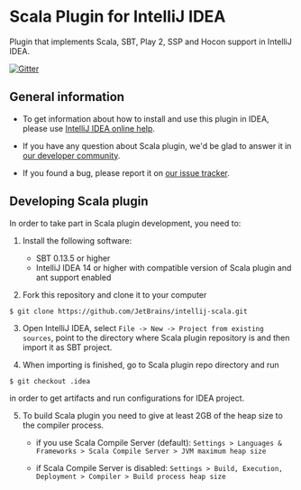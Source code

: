 # Scala Plugin for IntelliJ IDEA

Plugin that implements Scala, SBT, Play 2, SSP and Hocon support in IntelliJ
IDEA.

[![Gitter](https://badges.gitter.im/Join%20Chat.svg)](https://gitter.im/JetBrains/intellij-scala)

## General information

- To get information about how to install and use this plugin in IDEA, please
  use [IntelliJ IDEA online help](https://www.jetbrains.com/idea/help/scala.html).

- If you have any question about Scala plugin, we'd be glad to answer it in [our
  developer community](https://devnet.jetbrains.com/community/idea/scala).

- If you found a bug, please report it on [our issue
  tracker](https://youtrack.jetbrains.com/issues/SCL#newissue).

## Developing Scala plugin

In order to take part in Scala plugin development, you need to:

1. Install the following software:
    - SBT 0.13.5 or higher
    - IntelliJ IDEA 14 or higher with compatible version of Scala plugin and ant support enabled

2. Fork this repository and clone it to your computer

  ```
  $ git clone https://github.com/JetBrains/intellij-scala.git
  ```

3. Open IntelliJ IDEA, select `File -> New -> Project from existing sources`, point to
the directory where Scala plugin repository is and then import it as SBT project.

4. When importing is finished, go to Scala plugin repo directory and run

  ```
  $ git checkout .idea
  ```

  in order to get artifacts and run configurations for IDEA project.

5. To build Scala plugin you need to give at least 2GB of the heap size to the compiler process.
   - if you use Scala Compile Server (default):
   ```Settings > Languages & Frameworks > Scala Compile Server > JVM maximum heap size```

   - if Scala Compile Server is disabled:
   ```Settings > Build, Execution, Deployment > Compiler > Build process heap size```